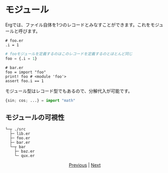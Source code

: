 # モジュール

Ergでは、ファイル自体を1つのレコードとみなすことができます。これをモジュールと呼びます。

```python: foo.er
# foo.er
.i = 1
```

```python
# fooモジュールを定義するのはこのレコードを定義するのとほとんど同じ
foo = {.i = 1}
```

```python: bar.er
# bar.er
foo = import "foo"
print! foo # <module 'foo'>
assert foo.i == 1
```

モジュール型はレコード型でもあるので、分解代入が可能です。

```python
{sin; cos; ...} = import "math"
```

## モジュールの可視性

```console
└─┬ ./src
  ├─ lib.er
  ├─ foo.er
  ├─ bar.er
  └─┬ bar
    ├─ baz.er
    └─ qux.er
```

<p align='center'>
    <a href='./23_closure.md'>Previous</a> | <a href='./25_object_system.md'>Next</a>
</p>
